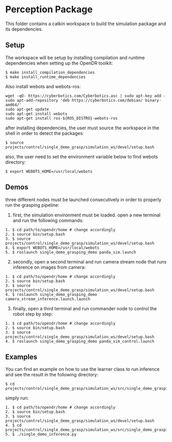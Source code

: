 # Perception Package

This folder contains a catkin workspace to build the simulation package and its dependencies.

## Setup

The workspace will be setup by installing compilation and runtime dependencies when setting up the OpenDR toolkit:

```
$ make install_compilation_dependencies
$ make install_runtime_dependencies
```

Also install webots and webots-ros:

```
wget -qO- https://cyberbotics.com/Cyberbotics.asc | sudo apt-key add -
sudo apt-add-repository 'deb https://cyberbotics.com/debian/ binary-amd64/'
sudo apt-get update
sudo apt-get install webots
sudo apt-get install ros-${ROS_DISTRO}-webots-ros
```


after installing dependencies, the user must source the workspace in the shell in order to detect the packages:

```
$ source projects/control/single_demo_grasp/simulation_ws/devel/setup.bash
```

also, the user need to set the environment variable below to find webots directory:
```
$ export WEBOTS_HOME=/usr/local/webots
```

## Demos

three different nodes must be launched consecutively in order to properly run the grasping pipeline:

1. first, the simulation environment must be loaded. open a new terminal and run the following commands:

```
1. $ cd path/to/opendr/home # change accordingly
2. $ source bin/setup.bash
3. $ source projects/control/single_demo_grasp/simulation_ws/devel/setup.bash
4. $ export WEBOTS_HOME=/usr/local/webots
5. $ roslaunch single_demo_grasping_demo panda_sim.launch
```

2. secondly, open a second terminal and run camera stream node that runs inference on images from camera:
```
1. $ cd path/to/opendr/home # change accordingly
2. $ source bin/setup.bash
3. $ source projects/control/single_demo_grasp/simulation_ws/devel/setup.bash
4. $ roslaunch single_demo_grasping_demo camera_stream_inference.launch.launch
```

3. finally, open a third terminal and run commander node to control the robot step by step:
```
1. $ cd path/to/opendr/home # change accordingly
2. $ source bin/setup.bash
3. $ source projects/control/single_demo_grasp/simulation_ws/devel/setup.bash
4. $ roslaunch single_demo_grasping_demo panda_sim_control.launch
```

## Examples
You can find an example on how to use the learner class to run inference and see the result in the following directory:
```
$ cd projects/control/single_demo_grasp/simulation_ws/src/single_demo_grasping_demo/inference/
```
simply run:
```
1. $ cd path/to/opendr/home # change accordingly
2. $ source bin/setup.bash
3. $ source projects/control/single_demo_grasp/simulation_ws/devel/setup.bash
4. $ cd projects/control/single_demo_grasp/simulation_ws/src/single_demo_grasping_demo/inference/
5. $ ./single_demo_inference.py
```
